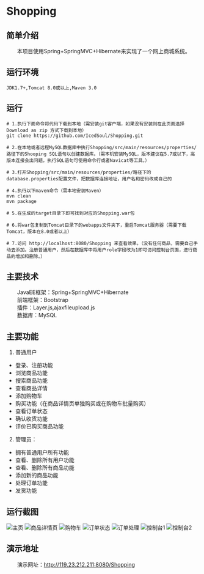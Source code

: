 # Shopping
## 简单介绍
　　本项目使用Spring+SpringMVC+Hibernate来实现了一个网上商城系统。
## 运行环境
    JDK1.7+,Tomcat 8.0或以上,Maven 3.0
## 运行

```shell
# 1.执行下面命令将代码下载到本地（需安装git客户端，如果没有安装则在此页面选择Download as zip 方式下载到本地）
git clone https://github.com/IcedSoul/Shopping.git

# 2.在本地或者远程MySQL数据库中执行Shopping/src/main/resources/properties/路径下的Shooping SQL语句以创建数据库。（需本机安装MySQL，版本建议在5.7或以下，高版本连接会出问题。执行SQL语句可使用命令行或者Navicat等工具。）

# 3.打开Shopping/src/main/resources/properties/路径下的database.properties配置文件，把数据库连接地址，用户名和密码改成自己的

# 4.执行以下maven命令（需本地安装Maven）
mvn clean
mvn package

# 5.在生成的target目录下即可找到对应的Shopping.war包

# 6.将war包复制到Tomcat目录下的webapps文件夹下，重启Tomcat服务器（需要下载Tomcat，版本在8.0或者以上）

# 7.访问 http://localhost:8080/Shopping 来查看效果。（没有任何商品，需要自己手动去添加。注册普通用户，然后在数据库中将用户role字段改为1即可访问控制台页面，进行商品的增加和删除。）
```
## 主要技术
　　JavaEE框架：Spring+SpringMVC+Hibernate<br/>
　　前端框架：Bootstrap<br/>
　　插件：Layer.js,ajaxfileupload.js<br/>
　　数据库：MySQL<br/>
## 主要功能
1. 普通用户
* 登录、注册功能
* 浏览商品功能
* 搜索商品功能
* 查看商品详情
* 添加购物车
* 购买功能（在商品详情页单独购买或在购物车批量购买）
* 查看订单状态
* 确认收货功能
* 评价已购买商品功能
2. 管理员：
* 拥有普通用户所有功能
* 查看、删除所有用户功能
* 查看、删除所有商品功能
* 添加新的商品功能
* 处理订单功能
* 发货功能
## 运行截图

![主页](http://img.icedsoul.cn/img/blog/shopping/main_page.png)
![商品详情页](http://img.icedsoul.cn/img/blog/shopping/product_detail.png)
![购物车](http://img.icedsoul.cn/img/blog/shopping/shopping_car.png)
![订单状态](http://img.icedsoul.cn/img/blog/shopping/order_page.png)
![订单处理](http://img.icedsoul.cn/img/blog/shopping/order_handle.png)
![控制台1](http://img.icedsoul.cn/img/blog/shopping/control_page1.png)
![控制台2](http://img.icedsoul.cn/img/blog/shopping/control_page2.png)

## 演示地址
　　演示网址：http://119.23.212.211:8080/Shopping
